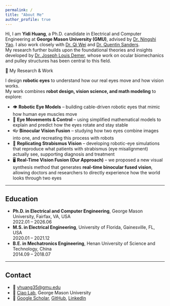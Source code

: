 ```yaml
---
permalink: /
title: "About Me"
author_profile: true
---
```


Hi, I am **Yidi Huang**, a Ph.D. candidate in Electrical and Computer Engineering at **George Mason University (GMU)**, advised by [Dr. Ningshi Yao](https://ningshiyao.com/). 
I also work closely with [Dr. Qi Wei](https://volgenau.gmu.edu/profiles/qwei2) and [Dr. Quentin Sanders](https://www.gmu.edu/profiles/qsanders).  
My research further builds upon the foundational theories and insights developed by [Dr. Joseph Louis Demer](https://www.uclahealth.org/providers/joseph-demer), whose work on ocular biomechanics and pulley structures has been central to this field.
  

🔬 My Research & Work

I design **robotic eyes** to understand how our real eyes move and how vision works.  
My work combines **robot design, vision science, and math modeling** to explore:  

- 👁 **Robotic Eye Models** – building cable-driven robotic eyes that mimic how human eye muscles move  
- 🧩 **Eye Movements & Control** – using simplified mathematical models to explain and predict how the eyes rotate and stay stable  
- 👓 **Binocular Vision Fusion** – studying how two eyes combine images into one, and recreating this process with robots  
- 🎯 **Replicating Strabismus Vision** – developing robotic-eye simulations that reproduce what patients with strabismus (eye misalignment) actually see, supporting diagnosis and treatment  
- 🖥 **Real-Time Vision Fusion (Our Approach)** – we proposed a new visual synthesis method that generates **real-time binocular fused vision**, allowing doctors and researchers to directly experience how the world looks through two eyes

---


## Education
- **Ph.D. in Electrical and Computer Engineering**, George Mason University, Fairfax, VA, USA  
  2022.01 – 2026.06  
- **M.S. in Electrical Engineering**, University of Florida, Gainesville, FL, USA  
  2020.01 – 2021.12  
- **B.E. in Mechatronics Engineering**, Henan University of Science and Technology,  China  
  2014.09 – 2018.07  

---

## Contact
- 📧 [yhuang35@gmu.edu](mailto:yhuang35@gmu.edu)  
- 🏫 [Ciao Lab](https://ciaolab.org), George Mason University  
- 🔗 [Google Scholar](https://scholar.google.com/citations?user=YxVdWQoAAAAJ), [GitHub](https://github.com/GMUYidi), [LinkedIn](https://www.linkedin.com/in/yidi-huang-86846b305)  
